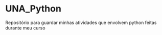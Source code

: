 # UNA_Python
 Repositório para guardar minhas atividades que envolvem python feitas durante meu curso
